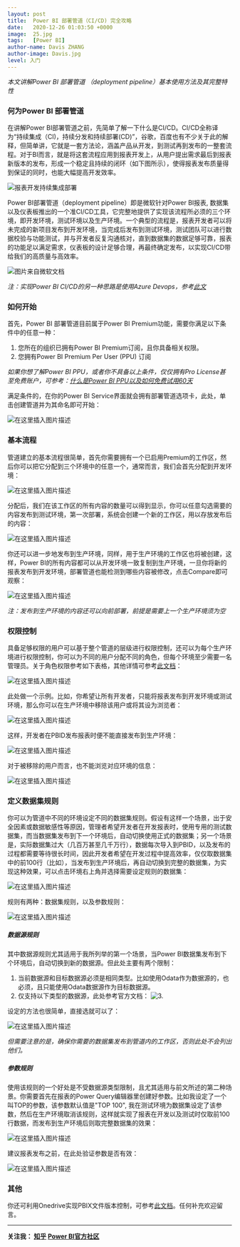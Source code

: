```yaml
---
layout: post
title:  Power BI 部署管道（CI/CD) 完全攻略
date:   2020-12-26 01:03:50 +0000
image:  25.jpg
tags:   [Power BI]
author-name: Davis ZHANG
author-image: Davis.jpg
level: 入门
---
```


*本文讲解Power BI 部署管道 （deployment pipeline）基本使用方法及其完整特性*

### 何为Power BI 部署管道

在讲解Power BI部署管道之前，先简单了解一下什么是CI/CD。CI/CD全称译为“持续集成（CI)，持续分发和持续部署(CD)”，谷歌，百度也有不少关于此的解释，但简单讲，它就是一套方法论，涵盖产品从开发，到测试再到发布的一整套流程。对于BI而言，就是将这套流程应用到报表开发上，从用户提出需求最后到报表新版本的发布，形成一个稳定且持续的闭环（如下图所示），使得报表发布质量得到保证的同时，也能大幅提高开发效率。

![报表开发持续集成部署](https://img-blog.csdnimg.cn/20201226163626278.png)

Power BI部署管道（deployment pipeline）即是微软针对Power BI报表, 数据集以及仪表板推出的一个准CI/CD工具，它完整地提供了实现该流程所必须的三个环境，即开发环境，测试环境以及生产环境。一个典型的流程是，报表开发者可以将未完成的新项目发布到开发环境，当完成后发布到测试环境，测试团队可以进行数据校验与功能测试，并与开发者反复沟通核对，直到数据集的数据足够可靠，报表的功能足以满足需求，仪表板的设计足够合理，再最终确定发布，以实现CI/CD带给我们的高质量与高效率。

![图片来自微软文档](https://img-blog.csdnimg.cn/2020122617112396.png?x-oss-process=image/watermark,type_ZmFuZ3poZW5naGVpdGk,shadow_10,text_RC1CSSB8IERhdmlzIG9uIEJJ,size_16,color_FFFFFF,t_70)

*注：实现Power BI CI/CD的另一种思路是使用Azure Devops，参考[此文](https://adatis.co.uk/power-bi-ci-cd-with-devops-pipelines/)*

### 如何开始

首先，Power BI 部署管道目前属于Power BI Premium功能，需要你满足以下条件中的任意一种：

1. 您所在的组织已拥有Power BI Premium订阅，且你具备相关权限。
2. 您拥有Power BI Premium Per User (PPU) 订阅 

*如果你想了解Power BI PPU，或者你不具备以上条件，仅仅拥有Pro License甚至免费账户，可参考：[什么是Power BI PPU以及如何免费试用60天](https://d-bi.gitee.io/about-pbi-premium-per-user/)*

满足条件的，在你的Power BI Service界面就会拥有部署管道选项卡，此处，单击创建管道并为其命名即可开始：

![在这里插入图片描述](https://img-blog.csdnimg.cn/20201226173300636.png?x-oss-process=image/watermark,type_ZmFuZ3poZW5naGVpdGk,shadow_10,text_RC1CSSB8IERhdmlzIG9uIEJJ,size_16,color_FFFFFF,t_70)


### 基本流程

管道建立的基本流程很简单，首先你需要拥有一个已启用Premium的工作区，然后你可以把它分配到三个环境中的任意一个，通常而言，我们会首先分配到开发环境：

![在这里插入图片描述](https://img-blog.csdnimg.cn/20201226174416392.png?x-oss-process=image/watermark,type_ZmFuZ3poZW5naGVpdGk,shadow_10,text_RC1CSSB8IERhdmlzIG9uIEJJ,size_16,color_FFFFFF,t_70)

分配后，我们在该工作区的所有内容的数量可以得到显示，你可以任意勾选需要的内容发布到测试环境，第一次部署，系统会创建一个新的工作区，用以存放发布后的内容：

![在这里插入图片描述](https://img-blog.csdnimg.cn/20201226174723915.png?x-oss-process=image/watermark,type_ZmFuZ3poZW5naGVpdGk,shadow_10,text_RC1CSSB8IERhdmlzIG9uIEJJ,size_16,color_FFFFFF,t_70)

你还可以进一步地发布到生产环境，同样，用于生产环境的工作区也将被创建，这样，Power BI的所有内容都可以从开发环境一致复制到生产环境，一旦你将新的报表发布到开发环境，部署管道也能检测到哪些内容被修改，点击Compare即可观察：

![在这里插入图片描述](https://img-blog.csdnimg.cn/20201226175315230.png?x-oss-process=image/watermark,type_ZmFuZ3poZW5naGVpdGk,shadow_10,text_RC1CSSB8IERhdmlzIG9uIEJJ,size_16,color_FFFFFF,t_70)

*注：发布到生产环境的内容还可以向前部署，前提是需要上一个生产环境须为空*


### 权限控制

具备足够权限的用户可以基于整个管道的层级进行权限控制，还可以为每个生产环境进行权限控制，你可以为不同的用户分配不同的角色，但每个环境至少需要一名管理员。关于角色权限参考如下表格，其他详情可参考[此文档](https://docs.microsoft.com/en-us/power-bi/collaborate-share/service-new-workspaces#roles-in-the-new-workspaces)：

![在这里插入图片描述](https://img-blog.csdnimg.cn/20201226180530230.png?x-oss-process=image/watermark,type_ZmFuZ3poZW5naGVpdGk,shadow_10,text_RC1CSSB8IERhdmlzIG9uIEJJ,size_16,color_FFFFFF,t_70)

此处做一个示例。比如，你希望让所有开发者，只能将报表发布到开发环境或测试环境，那么你可以在生产环境中移除该用户或将其设为浏览者：


![在这里插入图片描述](https://img-blog.csdnimg.cn/20201226180706844.png?x-oss-process=image/watermark,type_ZmFuZ3poZW5naGVpdGk,shadow_10,text_RC1CSSB8IERhdmlzIG9uIEJJ,size_16,color_FFFFFF,t_70)

这样，开发者在PBID发布报表时便不能直接发布到生产环境：

![在这里插入图片描述](https://img-blog.csdnimg.cn/20201226181340697.png?x-oss-process=image/watermark,type_ZmFuZ3poZW5naGVpdGk,shadow_10,text_RC1CSSB8IERhdmlzIG9uIEJJ,size_16,color_FFFFFF,t_70)

对于被移除的用户而言，也不能浏览对应环境的信息：

![在这里插入图片描述](https://img-blog.csdnimg.cn/20201226181434702.png?x-oss-process=image/watermark,type_ZmFuZ3poZW5naGVpdGk,shadow_10,text_RC1CSSB8IERhdmlzIG9uIEJJ,size_16,color_FFFFFF,t_70)

### 定义数据集规则

你可以为管道中不同的环境设定不同的数据集规则。假设有这样一个场景，出于安全因素或数据敏感性等原因，管理者希望开发者在开发报表时，使用专用的测试数据集，而当数据集发布到下一个环境后，自动切换使用正式的数据集；另一个场景是，实际数据集过大（几百万甚至几千万行），数据每次导入到PBID，以及发布的过程都需要等待很长时间，因此开发者希望在开发过程中提高效率，仅仅取数据集中的前100行（比如），当发布到生产环境后，再自动切换到完整的数据集，为实现这种效果，可以点击环境右上角并选择需要设定规则的数据集：

![在这里插入图片描述](https://img-blog.csdnimg.cn/20201226182651969.png?x-oss-process=image/watermark,type_ZmFuZ3poZW5naGVpdGk,shadow_10,text_RC1CSSB8IERhdmlzIG9uIEJJ,size_16,color_FFFFFF,t_70)

规则有两种：数据集规则，以及参数规则：

![在这里插入图片描述](https://img-blog.csdnimg.cn/20201226182834405.png?x-oss-process=image/watermark,type_ZmFuZ3poZW5naGVpdGk,shadow_10,text_RC1CSSB8IERhdmlzIG9uIEJJ,size_16,color_FFFFFF,t_70)

##### 数据源规则

其中数据源规则尤其适用于我所列举的第一个场景，当Power BI数据集发布到下个环境后，自动切换到新的数据源。但此处主要有两个限制：

1. 当前数据源和目标数据源必须是相同类型。比如使用Odata作为数据源的，也必须，且只能使用Odata数据源作为目标数据源。
2. 仅支持以下类型的数据源，此处参考官方文档：
![3.](https://img-blog.csdnimg.cn/20201226183231704.png)
 
设定的方法也很简单，直接选就可以了：

 ![在这里插入图片描述](https://img-blog.csdnimg.cn/20201226183440717.png?x-oss-process=image/watermark,type_ZmFuZ3poZW5naGVpdGk,shadow_10,text_RC1CSSB8IERhdmlzIG9uIEJJ,size_16,color_FFFFFF,t_70)

*但需要注意的是，确保你需要的数据集发布到管道内的工作区，否则此处不会列出他们。*

##### 参数规则

使用该规则的一个好处是不受数据源类型限制，且尤其适用与前文所述的第二种场景。你需要首先在报表的Power Query编辑器里创建好参数。比如我设定了一个叫TOP的参数，该参数默认值是"TOP 100", 我在测试环境为数据集设定了该参数，然后在生产环境取消该规则，这样就实现了报表在开发以及测试时仅取前100行数据，而发布到生产环境后则取完整数据集的效果：

![在这里插入图片描述](https://img-blog.csdnimg.cn/20201226184142639.png?x-oss-process=image/watermark,type_ZmFuZ3poZW5naGVpdGk,shadow_10,text_RC1CSSB8IERhdmlzIG9uIEJJ,size_16,color_FFFFFF,t_70)

建议报表发布之前，在此处验证参数是否有效：

![在这里插入图片描述](https://img-blog.csdnimg.cn/20201226184616748.png)


### 其他

你还可利用Onedrive实现PBIX文件版本控制，可参考[此文档](https://docs.microsoft.com/zh-cn/power-bi/collaborate-share/service-connect-to-files-in-app-workspace-onedrive-for-business)。任何补充欢迎留言。

-----------------

**关注我： [知乎](https://www.zhihu.com/people/zhang-zhe-hong-01/posts)  [Power BI官方社区](https://community.powerbi.com/t5/user/viewprofilepage/user-id/220984)**